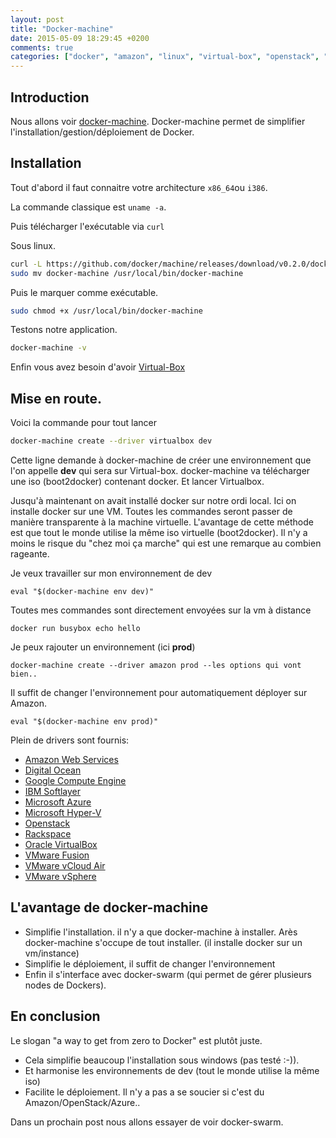 ```yaml
---
layout: post
title: "Docker-machine"
date: 2015-05-09 18:29:45 +0200
comments: true
categories: ["docker", "amazon", "linux", "virtual-box", "openstack", "digital-ocean"] 
---
```


## Introduction

Nous allons voir [docker-machine](https://docs.docker.com/machine/). Docker-machine permet de simplifier l'installation/gestion/déploiement de Docker. 


<!--more-->
## Installation

Tout d'abord il faut connaitre votre architecture `x86_64`ou `i386`. 

La commande classique est `uname -a`. 

Puis télécharger l'exécutable via `curl`

Sous linux.
``` bash
curl -L https://github.com/docker/machine/releases/download/v0.2.0/docker-machine_linux-amd64 > docker-machine
sudo mv docker-machine /usr/local/bin/docker-machine
```

Puis le marquer comme exécutable.
``` bash
sudo chmod +x /usr/local/bin/docker-machine
```

Testons notre application. 
``` bash
docker-machine -v
```

Enfin vous avez besoin d'avoir [Virtual-Box](https://www.virtualbox.org/wiki/Downloads)

## Mise en route.

Voici la commande pour tout lancer

``` bash
docker-machine create --driver virtualbox dev
```

Cette ligne demande à docker-machine de créer une environnement que l'on appelle **dev** qui sera sur Virtual-box.
docker-machine va télécharger une iso (boot2docker) contenant docker. Et lancer Virtualbox. 

Jusqu'à maintenant on avait installé docker sur notre ordi local.
Ici on installe docker sur une VM.
Toutes les commandes seront passer de manière transparente à la machine virtuelle.
L'avantage de cette méthode est que tout le monde utilise la même iso virtuelle (boot2docker). Il n'y a moins le risque du "chez moi ça marche" qui est une remarque au combien rageante.

Je veux travailler sur mon environnement de dev

```
eval "$(docker-machine env dev)"
```

Toutes mes commandes sont directement envoyées sur la vm à distance
``` 
docker run busybox echo hello
```

Je peux rajouter un environnement (ici **prod**) 
```
docker-machine create --driver amazon prod --les options qui vont bien..
```

Il suffit de changer l'environnement pour automatiquement déployer sur Amazon.
```
eval "$(docker-machine env prod)"
```

Plein de drivers sont fournis: 

 * [Amazon Web Services](https://docs.docker.com/machine/#amazon-web-services)
 * [Digital Ocean](https://docs.docker.com/machine/#digital-ocean)
 * [Google Compute Engine](https://docs.docker.com/machine/#google-compute-engine)
 * [IBM Softlayer](https://docs.docker.com/machine/#ibm-softlayer)
 * [Microsoft Azure](https://docs.docker.com/machine/#microsoft-azure)
 * [Microsoft Hyper-V](https://docs.docker.com/machine/#microsoft-hyper-v)
 * [Openstack](https://docs.docker.com/machine/#openstack)
 * [Rackspace](https://docs.docker.com/machine/#rackspace)
 * [Oracle VirtualBox](https://docs.docker.com/machine/#oracle-virtualbox)
 * [VMware Fusion](https://docs.docker.com/machine/#vmware-fusion)
 * [VMware vCloud Air](https://docs.docker.com/machine/#vmware-vcloud-air)
 * [VMware vSphere](https://docs.docker.com/machine/#vmware-vsphere)
 
## L'avantage de docker-machine

* Simplifie l'installation. il n'y a que docker-machine à installer. Arès docker-machine s'occupe de tout installer. (il installe docker sur un vm/instance)
* Simplifie le déploiement, il suffit de changer l'environnement
* Enfin il s'interface avec docker-swarm (qui permet de gérer plusieurs nodes de Dockers).

## En conclusion

Le slogan "a way to get from zero to Docker" est plutôt juste.
 
 * Cela simplifie beaucoup l'installation sous windows (pas testé :-)).
 * Et harmonise les environnements de dev (tout le monde utilise la même iso)
 * Facilite le déploiement. Il n'y a pas a se soucier si c'est du Amazon/OpenStack/Azure.. 

Dans un prochain post nous allons essayer de voir docker-swarm.

